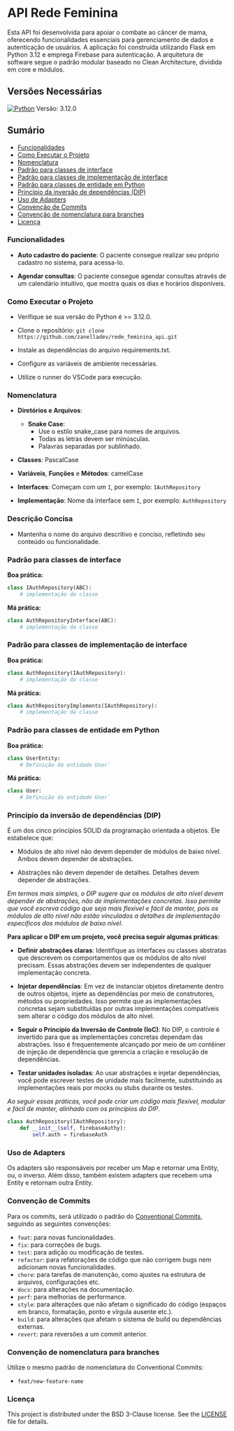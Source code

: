 
# API Rede Feminina

  

Esta API foi desenvolvida para apoiar o combate ao câncer de mama, oferecendo funcionalidades essenciais para gerenciamento de dados e autenticação de usuários. A aplicação foi construída utilizando Flask em Python 3.12 e emprega Firebase para autenticação. A arquitetura de software segue o padrão modular baseado no Clean Architecture, dividida em core e módulos.


## Versões Necessárias

  

 [![Python][python_img]][python_ln] 
Versão: 3.12.0

## Sumário

- [Funcionalidades](#funcionalidades) 
- [Como Executar o Projeto](#como-executar-o-projeto)
- [Nomenclatura](#nomenclatura)
- [Padrão para classes de interface](#padrão-para-classes-de-interface)
- [Padrão para classes de implementação de interface](#padrão-para-classes-de-implementação-de-interface)
- [Padrão para classes de entidade em Python](#padrão-para-classes-de-entidade-em-python)
- [Princípio da inversão de dependências (DIP)](#princípio-da-inversão-de-dependências-dip) 
- [Uso de Adapters](#uso-de-adapters) 
- [Convenção de Commits](#convenção-de-commits) 
- [Convenção de nomenclatura para branches](#convenção-de-nomenclatura-para-branches) 
- [Licença](#licença)


### Funcionalidades

- **Auto cadastro do paciente**: O paciente consegue realizar seu próprio cadastro no sistema, para acessa-lo.

- **Agendar consultas**: O paciente consegue agendar consultas através de um calendário intuitivo, que mostra quais os dias e horários disponíveis.



### Como Executar o Projeto

-   Verifique se sua versão do Python é >= 3.12.0.

- Clone o repositório:
`git clone https://github.com/zanelladev/rede_feminina_api.git` 

-   Instale as dependências do arquivo requirements.txt.
    
-   Configure as variáveis de ambiente necessárias.
    
-   Utilize o runner do VSCode para execução.
    
### Nomenclatura

-   **Diretórios e Arquivos**:
    
    -   **Snake Case**:
        -   Use o estilo snake_case para nomes de arquivos.
        -   Todas as letras devem ser minúsculas.
        -   Palavras separadas por sublinhado.
-   **Classes**: PascalCase

-   **Variáveis**, **Funções** e **Métodos**: camelCase

-   **Interfaces**: Começam com um `I`, por exemplo: `IAuthRepository`

-   **Implementação**: Nome da interface sem `I`, por exemplo: `AuthRepository`
    

### Descrição Concisa

-   Mantenha o nome do arquivo descritivo e conciso, refletindo seu conteúdo ou funcionalidade.


### Padrão para classes de interface
  
**Boa prática:**
```py
class IAuthRepository(ABC):
	# implementação da classe
```

**Má prática:**
```py
class AuthRepositoryInterface(ABC):
    # implementação da classe
```

### Padrão para classes de implementação de interface
  
**Boa prática:**
```py
class AuthRepository(IAuthRepository): 
	# implementação da classe
```

**Má prática:**
```py
class AuthRepositoryImplements(IAuthRepository):
    # implementação da classe
```

### Padrão para classes de entidade em Python

**Boa prática:**
```py
class UserEntity:
    # Definição da entidade User`
```

**Má prática:**
```py
class User:
    # Definição da entidade User`
```

### Princípio da inversão de dependências (DIP)

  

É um dos cinco princípios SOLID da programação orientada a objetos. Ele estabelece que:

- Módulos de alto nível não devem depender de módulos de baixo nível. Ambos devem depender de abstrações.

- Abstrações não devem depender de detalhes. Detalhes devem depender de abstrações.

  

*Em termos mais simples, o DIP sugere que os módulos de alto nível devem depender de abstrações, não de implementações concretas. Isso permite que você escreva código que seja mais flexível e fácil de manter, pois os módulos de alto nível não estão vinculados a detalhes de implementação específicos dos módulos de baixo nível*.

  

 **Para aplicar o DIP em um projeto, você precisa seguir algumas práticas**:

- **Definir abstrações claras**: Identifique as interfaces ou classes abstratas que descrevem os comportamentos que os módulos de alto nível precisam. Essas abstrações devem ser independentes de qualquer implementação concreta.

- **Injetar dependências**: Em vez de instanciar objetos diretamente dentro de outros objetos, injete as dependências por meio de construtores, métodos ou propriedades. Isso permite que as implementações concretas sejam substituídas por outras implementações compatíveis sem alterar o código dos módulos de alto nível.

- **Seguir o Princípio da Inversão de Controle (IoC)**: No DIP, o controle é invertido para que as implementações concretas dependam das abstrações. Isso é frequentemente alcançado por meio de um contêiner de injeção de dependência que gerencia a criação e resolução de dependências.

- **Testar unidades isoladas**: Ao usar abstrações e injetar dependências, você pode escrever testes de unidade mais facilmente, substituindo as implementações reais por mocks ou stubs durante os testes.

  

*Ao seguir essas práticas, você pode criar um código mais flexível, modular e fácil de manter, alinhado com os princípios do DIP*.

  

```py
class AuthRepository(IAuthRepository):
    def __init__(self, firebaseAuthy):
        self.auth = firebaseAuth
```

### Uso de Adapters

Os adapters são responsáveis por receber um Map e retornar uma Entity, ou, o inverso. Além disso, também existem adapters que recebem uma Entity e retornam outra Entity.



### Convenção de Commits

Para os commits, será utilizado o padrão do [Conventional Commits](https://www.conventionalcommits.org/en/v1.0.0), seguindo as seguintes convenções:

-   `feat`: para novas funcionalidades.
-   `fix`: para correções de bugs.
-   `test`: para adição ou modificação de testes.
-   `refactor`: para refatorações de código que não corrigem bugs nem adicionam novas funcionalidades.
-   `chore`: para tarefas de manutenção, como ajustes na estrutura de arquivos, configurações etc.
-   `docs`: para alterações na documentação.
-   `perf`: para melhorias de performance.
-   `style`: para alterações que não afetam o significado do código (espaços em branco, formatação, ponto e vírgula ausente etc.).
-   `build`: para alterações que afetam o sistema de build ou dependências externas.
-   `revert`: para reversões a um commit anterior.

### Convenção de nomenclatura para branches

Utilize o mesmo padrão de nomenclatura do Conventional Commits:
- `feat/new-feature-name`


### Licença

This project is distributed under the BSD 3-Clause license. See the [LICENSE](https://github.com/zanelladev/rede_feminina_api/blob/main/LICENSE) file for details.

<!-- Links úteis: -->



[python_img]: https://img.shields.io/badge/python-3120A0?style=for-the-badge&logo=python&logoColor=ffdd54&message=3.4.0

[python_ln]: https://www.python.org/downloads/release/python-3120/ "https://www.python.org/downloads/release/python-3120/"